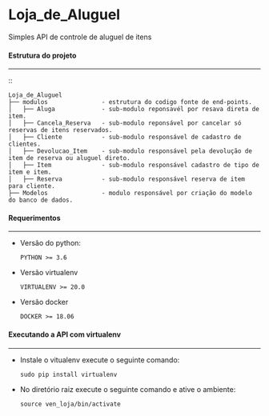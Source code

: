 # Loja_de_Aluguel

Simples API de controle de aluguel de itens

#### Estrutura do projeto
-----------------
::

    Loja_de_Aluguel
    ├── modulos               - estrutura do codigo fonte de end-points.
    │   ├── Aluga             - sub-modulo reponsavél por resava direta de item.
    │   ├── Cancela_Reserva   - sub-modulo reponsável por cancelar só reservas de itens reservados.
    │   ├── Cliente           - sub-modulo responsável de cadastro de clientes.
    │   ├── Devolucao_Item    - sub-modulo responsável pela devolução de item de reserva ou aluguel direto.
    │   ├── Item              - sub-modulo responsável cadastro de tipo de item e item.
    │   ├── Reserva           - sub-modulo responsável reserva de item para cliente.
    ├── Modelos               - modulo responsável por criação do modelo do banco de dados.
    
    
#### Requerimentos
-----------------
* Versão do python:

      PYTHON >= 3.6
 
* Versão virtualenv

      VIRTUALENV >= 20.0
      
* Versão docker

      DOCKER >= 18.06
 

#### Executando a API com virtualenv
-----------------
* Instale o vitualenv execute o seguinte comando:

      sudo pip install virtualenv
      
* No diretório raiz execute o seguinte comando e ative o ambiente:

      source ven_loja/bin/activate
